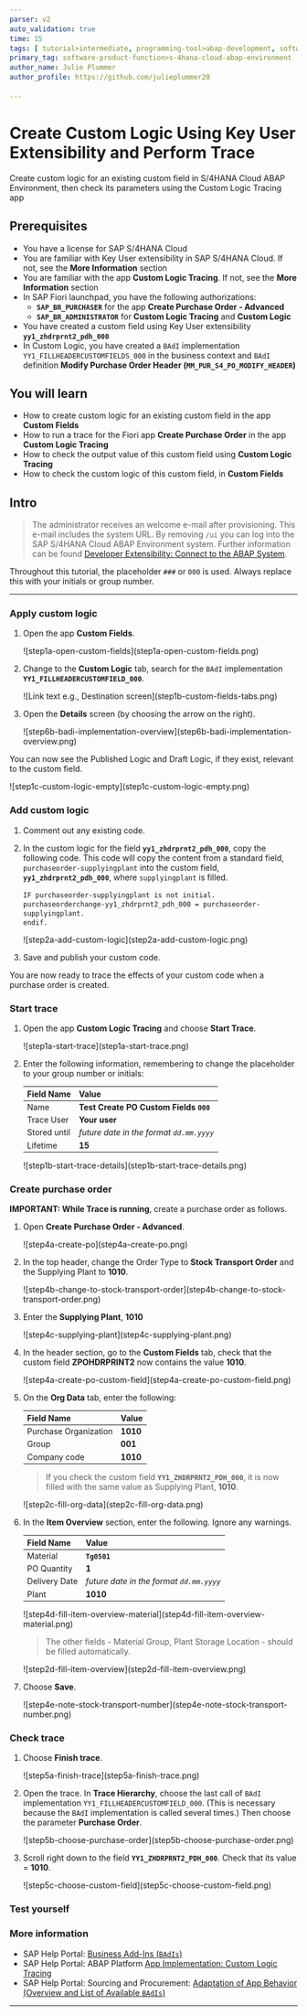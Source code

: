 ```yaml
---
parser: v2
auto_validation: true
time: 15
tags: [ tutorial>intermediate, programming-tool>abap-development, software-product>sap-business-technology-platform, software-product>sap-btp--abap-environment]
primary_tag: software-product-function>s-4hana-cloud-abap-environment
author_name: Julie Plummer
author_profile: https://github.com/julieplummer20

---
```



# Create Custom Logic Using Key User Extensibility and Perform Trace
<!-- description --> Create custom logic for an existing custom field in S/4HANA Cloud ABAP Environment, then check its parameters using the Custom Logic Tracing app

## Prerequisites
- You have a license for SAP S/4HANA Cloud
- You are familiar with Key User extensibility in SAP S/4HANA Cloud. If not, see the **More Information** section
- You are familiar with the app **Custom Logic Tracing**. If not, see the **More Information** section
- In SAP Fiori launchpad, you have the following authorizations:
    - **`SAP_BR_PURCHASER`** for the app **Create Purchase Order - Advanced**
    - **`SAP_BR_ADMINISTRATOR`** for **Custom Logic Tracing** and **Custom Logic**
- You have created a custom field using Key User extensibility **`yy1_zhdrprnt2_pdh_000`**
- In Custom Logic, you have created a `BAdI` implementation `YY1_FILLHEADERCUSTOMFIELDS_000` in the business context and `BAdI` definition **Modify Purchase Order Header (`MM_PUR_S4_PO_MODIFY_HEADER`)**



## You will learn
- How to create custom logic for an existing custom field in the app **Custom Fields**
- How to run a trace for the Fiori app **Create Purchase Order** in the app **Custom Logic Tracing**
- How to check the output value of this custom field using **Custom Logic Tracing**
- How to check the custom logic of this custom field, in **Custom Fields**

## Intro
>The administrator receives an welcome e-mail after provisioning. This e-mail includes the system URL. By removing `/ui` you can log into the SAP S/4HANA Cloud ABAP Environment system. Further information can be found [Developer Extensibility: Connect to the ABAP System](https://help.sap.com/docs/SAP_S4HANA_CLOUD/6aa39f1ac05441e5a23f484f31e477e7/4b962c243a3342189f8af460cc444883.html?locale=en-US).

Throughout this tutorial, the placeholder `###` or `000` is used. Always replace this with your initials or group number.

---

### Apply custom logic

1. Open the app **Custom Fields**.

    <!-- border -->![step1a-open-custom-fields](step1a-open-custom-fields.png)

2. Change to the **Custom Logic** tab, search for the `BAdI` implementation **`YY1_FILLHEADERCUSTOMFIELD_000`**.

    <!-- border -->![Link text e.g., Destination screen](step1b-custom-fields-tabs.png)

3. Open the **Details** screen (by choosing the arrow on the right).

    <!-- border -->![step6b-badi-implementation-overview](step6b-badi-implementation-overview.png)

You can now see the Published Logic and Draft Logic, if they exist, relevant to the custom field.

<!-- border -->![step1c-custom-logic-empty](step1c-custom-logic-empty.png)


### Add custom logic

1. Comment out any existing code.

2. In the custom logic for the field **`yy1_zhdrprnt2_pdh_000`**, copy the following code.
This code will copy the content from a standard field, `purchaseorder-supplyingplant` into the custom field, **`yy1_zhdrprnt2_pdh_000`**, where `supplyingplant` is filled.

    ```ABAP
    IF purchaseorder-supplyingplant is not initial.
    purchaseorderchange-yy1_zhdrprnt2_pdh_000 = purchaseorder-supplyingplant.
    endif.

    ```

    <!-- border -->![step2a-add-custom-logic](step2a-add-custom-logic.png)

3. Save and publish your custom code.

You are now ready to trace the effects of your custom code when a purchase order is created.



### Start trace

1. Open the app **Custom Logic Tracing** and choose **Start Trace**.

    <!-- border -->![step1a-start-trace](step1a-start-trace.png)

2. Enter the following information, remembering to change the placeholder to your group number or initials:

    |  Field Name     | Value
    |  :------------- | :-------------
    |  Name           | **Test Create PO Custom Fields `000`**
    |  Trace User           | **Your user**
    |  Stored until    | *future date in the format `dd.mm.yyyy`*
    |  Lifetime          | **15**

    <!-- border -->![step1b-start-trace-details](step1b-start-trace-details.png)



### Create purchase order

**IMPORTANT: While Trace is running**, create a purchase order as follows.

1. Open **Create Purchase Order - Advanced**.

    <!-- border -->![step4a-create-po](step4a-create-po.png)

2. In the top header, change the Order Type to **Stock Transport Order** and the Supplying Plant to **1010**.

    <!-- border -->![step4b-change-to-stock-transport-order](step4b-change-to-stock-transport-order.png)

3. Enter the **Supplying Plant**, **1010**    

    <!-- border -->![step4c-supplying-plant](step4c-supplying-plant.png)

4. In the header section, go to the **Custom Fields** tab, check that the custom field **ZPOHDRPRINT2** now contains the value **1010**.

    <!-- border -->![step4a-create-po-custom-field](step4a-create-po-custom-field.png)

5. On the **Org Data** tab, enter the following:

    |  Field Name     | Value
    |  :------------- | :-------------
    |  Purchase Organization           | **1010**
    |  Group    | **001**
    |  Company code          | **1010**

    > If you check the custom field **`YY1_ZHDRPRNT2_PDH_000`**, it is now filled with the same value as Supplying Plant, **1010**.

    <!-- border -->![step2c-fill-org-data](step2c-fill-org-data.png)

6. In the **Item Overview** section, enter the following. Ignore any warnings.

    |  Field Name     | Value
    |  :------------- | :-------------
    |  Material           | **`Tg0501`**
    |  PO Quantity           | **1**
    |  Delivery Date     | *future date in the format `dd.mm.yyyy`*
    |  Plant           | **1010**

      <!-- border -->![step4d-fill-item-overview-material](step4d-fill-item-overview-material.png)

    > The other fields - Material Group, Plant Storage Location - should be filled automatically.

    <!-- border -->![step2d-fill-item-overview](step2d-fill-item-overview.png)

7. Choose **Save**.

    <!-- border -->![step4e-note-stock-transport-number](step4e-note-stock-transport-number.png)



### Check trace

1. Choose **Finish trace**.

    <!-- border -->![step5a-finish-trace](step5a-finish-trace.png)

2. Open the trace. In **Trace Hierarchy**, choose the last call of `BAdI` implementation `YY1_FILLHEADERCUSTOMFIELD_000`.
(This is necessary because the `BAdI` implementation is called several times.)
Then choose the parameter **Purchase Order**.

    <!-- border -->![step5b-choose-purchase-order](step5b-choose-purchase-order.png)

3. Scroll right down to the field **`YY1_ZHDRPRNT2_PDH_000`**. Check that its value = **1010**.

    <!-- border -->![step5c-choose-custom-field](step5c-choose-custom-field.png)




### Test yourself





### More information
- SAP Help Portal: [Business Add-Ins (`BAdIs`)](https://help.sap.com/docs/ABAP_PLATFORM_2021/46a2cfc13d25463b8b9a3d2a3c3ba0d9/8ff2e540f8648431e10000000a1550b0.html?locale=en-US)
- SAP Help Portal: ABAP Platform [App Implementation: Custom Logic Tracing](https://help.sap.com/docs/ABAP_PLATFORM_NEW/dd52b271fd064d84b4085a87209cb1bd/76099babb7c74f6d8c2ecdaf2c07fa14.html?locale=en-US)
- SAP Help Portal: Sourcing and Procurement: [Adaptation of App Behavior (Overview and List of Available `BAdIs`)](https://help.sap.com/docs/SAP_S4HANA_CLOUD/0e602d466b99490187fcbb30d1dc897c/259a396e6bdb4d08b130049880a3920f.html?locale=en-US)


---
